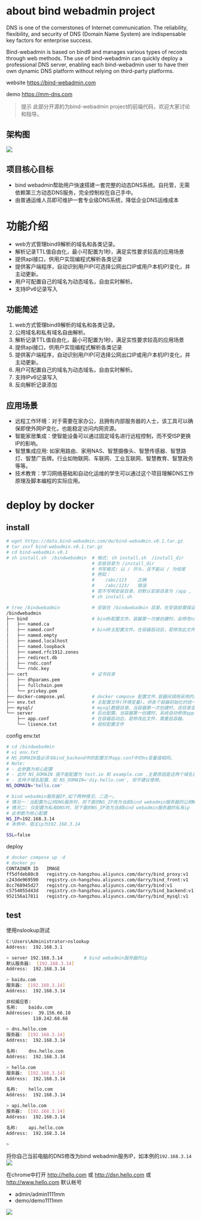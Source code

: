 # about bind webadmin project
DNS is one of the cornerstones of Internet communication. The reliability, flexibility, and security of DNS (Domain Name System) are indispensable key factors for enterprise success.

Bind-webadmin is based on bind9 and manages various types of records through web methods. The use of bind-webadmin can quickly deploy a professional DNS server, enabling each bind-webadmin user to have their own dynamic DNS platform without relying on third-party platforms.

website
https://bind-webadmin.com

demo
https://mm-dns.com

> 提示
> 此部分开源的为bind-webadmin project的前端代码，欢迎大家讨论和指导。

## 架构图

<img src="./img/sr.png" align="center">
<br />

## 项目核心目标
- bind webadmin帮助用户快速搭建一套完整的动态DNS系统。自托管，无需依赖第三方动态DNS服务，完全控制权在自己手中。
- 由普通运维人员即可维护一套专业级DNS系统，降低企业DNS运维成本

# 功能介绍
- web方式管理bind9解析的域名和各类记录。
- 解析记录TTL值自由化，最小可配置为1秒，满足实性要求较高的应用场景
- 提供api接口，供用户实现编程式解析各类记录
- 提供客户端程序，自动识别用户IP(可选择公网出口IP或用户本机IP)变化，并主动更新。
- 用户可配置自己的域名为动态域名，自由实时解析。
- 支持IPv6记录写入

## 功能简述
1. web方式管理bind9解析的域名和各类记录。
1. 公用域名和私有域名自由解析。
1. 解析记录TTL值自由化，最小可配置为1秒，满足实性要求较高的应用场景
1. 提供api接口，供用户实现编程式解析各类记录
1. 提供客户端程序，自动识别用户IP(可选择公网出口IP或用户本机IP)变化，并主动更新。
1. 用户可配置自己的域名为动态域名，自由实时解析。
1. 支持IPv6记录写入
1. 反向解析记录添加

## 应用场景
- 远程工作环境：对于需要在家办公，且拥有内部服务器的人士，该工具可以确保即使外网IP变化，也能稳定访问内网资源。
- 智能家居集成：使智能设备可以通过固定域名进行远程控制，而不受ISP更换IP的影响。
- 智慧集成应用: 如家用路由、家用NAS、智慧摄像头、智慧传感器、智慧路灯、智慧广告牌。行业如物联网、车联网、工业互联网、智慧教育、智慧政务等等。
- 技术教育：学习网络基础和自动化运维的学生可以通过这个项目理解DNS工作原理及脚本编程的实际应用。

# deploy by docker
## install
```bash
# wget https://data.bind-webadmin.com/dw/bind-webadmin.v0.1.tar.gz
# tar zxvf bind-webadmin.v0.1.tar.gz
# cd bind-webadmin.v0.1
# sh install.sh  /bindwebadmin  # 格式: sh install.sh  /install_dir 
                                # 安装目录为 /install_dir
                                # 书写格式: 以 / 开头，且不能以 / 为结尾
                                # 例如：
                                #    /abc/123    正确
                                #    /abc/123/   错误
                                # 若不写明安装目录，则默认安装目录为 /app , 如下。
                                # sh install.sh

# tree /bindwebadmin            # 安装在 /bindwebadmin 目录。在安装前需保证本宿主中没有该目录。安装过程中会创建该目录。
/bindwebadmin
├── bind                        # bind9配置文件。容器第一次被创建时，会修改named.conf文件。
│   ├── named.ca
│   ├── named.conf              # bind9主配置文件。在容器启动后，若修改此文件，需重启容器。
│   ├── named.empty
│   ├── named.localhost
│   ├── named.loopback
│   ├── named.rfc1912.zones
│   ├── redirect.db
│   ├── rndc.conf
│   └── rndc.key
├── cert                        # 证书目录
│   ├── dhparams.pem
│   ├── fullchain.pem
│   └── privkey.pem
├── docker-compose.yml          # docker compose 配置文件.容器间调用采用的是容器名称，不要更改此文件中的容器名称。
├── env.txt                     # 主配置文件(环境变量)。供各个容器初始化时统一调用。仅第一次创建容器时生效。 
├── mysql/                      # mysql数据目录。当容器第一次创建时，该目录会被写入数据库初始化数据。
└── server                      # 后台配置。当容器第一创建时，系统自动修改app.conf。
    ├── app.conf                # 在容器启动后，若修改此文件，需重启容器。
    └── lisence.txt             # 授权配置文件  
```

config env.txt
```bash
# cd /bindwebadmin
# vi env.txt
# NS_DOMAIN值必须与bind_backend中的配置文件app.conf中的ns变量值相同。
# Note:
# - 此参数为核心配置
# - 此时 NS_DOMAIN 值不能配置为 test.io 和 example.com ,主要原因是这两个域名已被系统默认写入数据库，供 demo 用户测试使用。
# - 支持子域名配置，如 NS_DOMAIN='diy.hello.com', 但不建议使用。
NS_DOMAIN='hello.com'

# bind webadmin服务器IP,如下两种情况，二选一。
# 情况一：当配置为公共DNS服务时，将下面的NS_IP改为当前bind webadmin服务器的公网NAT映射IP
# 情况二: 仅配置为私有DNS时，将下面的NS_IP改为当前bind webadmin服务器的私有ip
# 此参数为核心配置
NS_IP=192.168.3.14
# 本例中，宿主ip为192.168.3.14

SSL=false
```
deploy
```bash
# docker compose up -d 
# docker ps
CONTAINER ID   IMAGE                                                     COMMAND                  CREATED         STATUS              PORTS                                              NAMES
ff5dfdeb80c8   registry.cn-hangzhou.aliyuncs.com/darry/bind_proxy:v1     "/entrypoint.sh"         2 minutes ago   Up About a minute   0.0.0.0:80->80/tcp, 22/tcp, 0.0.0.0:443->443/tcp   app-bind_proxy-1
c243de969590   registry.cn-hangzhou.aliyuncs.com/darry/bind_front:v1     "/docker-entrypoint.…"   2 minutes ago   Up About a minute   80/tcp, 0.0.0.0:9091->9091/tcp                     app-bind_front-1
8cc768945d27   registry.cn-hangzhou.aliyuncs.com/darry/bind:v1           "docker-entrypoint.sh"   2 minutes ago   Up 59 seconds       0.0.0.0:53->53/tcp, 0.0.0.0:53->53/udp, 953/tcp    app-bind9-1
c5754055d43d   registry.cn-hangzhou.aliyuncs.com/darry/bind_backend:v1   "/entrypoint.sh"         2 minutes ago   Up About a minute   0.0.0.0:9090->9090/tcp                             app-bind_backend-1
952156a17811   registry.cn-hangzhou.aliyuncs.com/darry/bind_mysql:v1     "docker-entrypoint.s…"   2 minutes ago   Up 2 minutes        0.0.0.0:3306->3306/tcp, 33060/tcp                  app-bind_mysql-1 
```

## test
使用nslookup测试
```bash
C:\Users\Administrator>nslookup
Address:  192.168.3.1

> server 192.168.3.14        # bind webadmin服务器的ip
默认服务器:  [192.168.3.14]
Address:  192.168.3.14

> baidu.com
服务器:  [192.168.3.14]
Address:  192.168.3.14

非权威应答:
名称:    baidu.com
Addresses:  39.156.66.10
          110.242.68.66

> dns.hello.com
服务器:  [192.168.3.14]
Address:  192.168.3.14

名称:    dns.hello.com
Address:  192.168.3.14

> hello.com
服务器:  [192.168.3.14]
Address:  192.168.3.14

名称:    hello.com
Address:  192.168.3.14

> api.hello.com
服务器:  [192.168.3.14]
Address:  192.168.3.14

名称:    api.hello.com
Address:  192.168.3.14

>
```
将你自己当前电脑的DNS修改为bind webadmin服务IP，如本例的`192.168.3.14`
<img src="./img/ip.png" align="center">
<br />

在chrome中打开 http://hello.com 或 http://dsn.hello.com 或 http://www.hello.com 
默认帐号
- admin/admin1111mm
- demo/demo1111mm

<img src="./img/demo.png" align="center">
<br />

